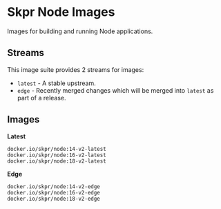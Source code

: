 Skpr Node Images
================

Images for building and running Node applications.

## Streams

This image suite provides 2 streams for images:

* `latest` - A stable upstream.
* `edge` - Recently merged changes which will be merged into `latest` as part of a release.

## Images

**Latest**

```
docker.io/skpr/node:14-v2-latest
docker.io/skpr/node:16-v2-latest
docker.io/skpr/node:18-v2-latest
```

**Edge**

```
docker.io/skpr/node:14-v2-edge
docker.io/skpr/node:16-v2-edge
docker.io/skpr/node:18-v2-edge
```
